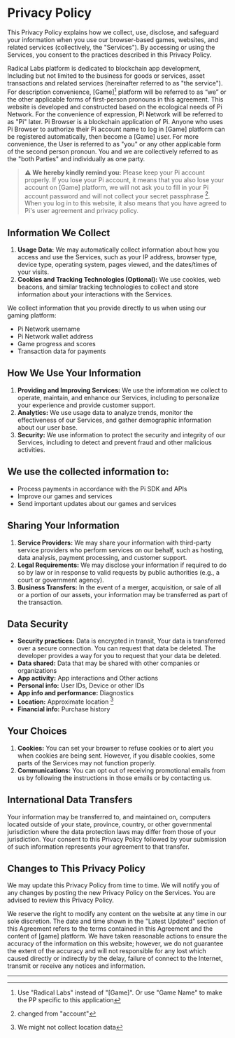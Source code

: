 # Privacy Policy

This Privacy Policy explains how we collect, use, disclose, and safeguard your
information when you use our browser-based games, websites, and related services
(collectively, the "Services"). By accessing or using the Services, you consent to the
practices described in this Privacy Policy.

Radical Labs platform is dedicated to blockchain app development, Including but not limited
to the business for goods or services, asset transactions and related services
(hereinafter referred to as "the service"). For description convenience, [Game][^2] platform
will be referred to as “we” or the other applicable forms of first-person pronouns in this
agreement. This website is developed and constructed based on the ecological needs
of Pi Network. For the convenience of expression, Pi Network will be referred to as "Pi"
later. Pi Browser is a blockchain application of Pi. Anyone who uses Pi Browser to
authorize their Pi account name to log in [Game] platform can be registered automatically,
then become a [Game] user. For more convenience, the User is referred to as "you"
or any other applicable form of the second person pronoun. You and we are collectively
referred to as the "both Parties" and individually as one party.

> **⚠️ We hereby kindly remind you:**
> Please keep your Pi account properly. If you lose your Pi account, it means that you
> also lose your account on [Game] platform, we will not ask you to fill in your Pi account
> password and will not collect your secret passphrase [^3]. When you log in to this website, it also means
> that you have agreed to Pi's user agreement and privacy policy.

## Information We Collect
1. **Usage Data:** We may automatically collect information about how you access and
use the Services, such as your IP address, browser type, device type, operating
system, pages viewed, and the dates/times of your visits.
2. **Cookies and Tracking Technologies (Optional):** We use cookies, web beacons, and
similar tracking technologies to collect and store information about your interactions
with the Services.

We collect information that you provide directly to us when using our gaming platform:
* Pi Network username
* Pi Network wallet address
* Game progress and scores
* Transaction data for payments
  
## How We Use Your Information
1. **Providing and Improving Services:** We use the information we collect to operate,
maintain, and enhance our Services, including to personalize your experience and
provide customer support.
2. **Analytics:** We use usage data to analyze trends, monitor the effectiveness of our
Services, and gather demographic information about our user base.
3. **Security:** We use information to protect the security and integrity of our Services,
including to detect and prevent fraud and other malicious activities.

## We use the collected information to:
* Process payments in accordance with the Pi SDK and APIs
* Improve our games and services
* Send important updates about our games and services

## Sharing Your Information
1. **Service Providers:** We may share your information with third-party service providers
who perform services on our behalf, such as hosting, data analysis, payment
processing, and customer support.
2. **Legal Requirements:** We may disclose your information if required to do so by law
or in response to valid requests by public authorities (e.g., a court or government
agency).
3. **Business Transfers:** In the event of a merger, acquisition, or sale of all or a portion
of our assets, your information may be transferred as part of the transaction.

## Data Security
* **Security practices:** 
Data is encrypted in transit, Your data is transferred over a secure connection. You can request that data be deleted. The developer provides a way for you to request that your data be deleted.
* **Data shared:** Data that may be shared with other companies or organizations
* **App activity:** App interactions and Other actions
* **Personal info:** User IDs, Device or other IDs
* **App info and performance:** Diagnostics
* **Location:** Approximate location [^4]
* **Financial info:** Purchase history

## Your Choices
1. **Cookies:** You can set your browser to refuse cookies or to alert you when cookies
are being sent. However, if you disable cookies, some parts of the Services may not
function properly.
2. **Communications:** You can opt out of receiving promotional emails from us by
following the instructions in those emails or by contacting us.

## International Data Transfers
Your information may be transferred to, and maintained on, computers located outside
of your state, province, country, or other governmental jurisdiction where the data
protection laws may differ from those of your jurisdiction. Your consent to this Privacy
Policy followed by your submission of such information represents your agreement to
that transfer.

## Changes to This Privacy Policy
We may update this Privacy Policy from time to time. We will notify you of any changes
by posting the new Privacy Policy on the Services. You are advised to review this
Privacy Policy.

We reserve the right to modify any content on the website at any time in our sole
discretion. The date and time shown in the "Latest Updated" section of this Agreement
refers to the terms contained in this Agreement and the content of [game] platform.
We have taken reasonable actions to ensure the accuracy of the information on this
website; however, we do not guarantee the extent of the accuracy and will not
responsible for any lost which caused directly or indirectly by the delay, failure of
connect to the Internet, transmit or receive any notices and information.

---

[^1]: Radical Labs platform is dedicated to **blockchain app development**
[^2]: Use "Radical Labs" instead of "[Game]". Or use "Game Name" to make the PP specific to this application
[^3]: changed from "account"
[^4]: We might not collect location data
